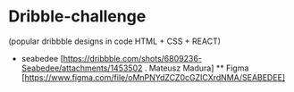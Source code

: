 # Dribble-challenge
(popular dribbble designs in code HTML + CSS + REACT)

* seabedee [https://dribbble.com/shots/6809236-Seabedee/attachments/1453502 . Mateusz Madura]
** Figma [https://www.figma.com/file/oMnPNYdZCZ0cGZICXrdNMA/SEABEDEE]
